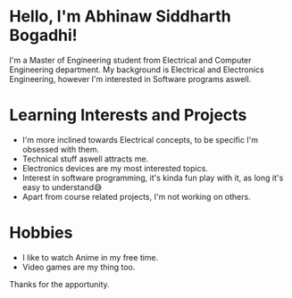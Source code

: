 # Hello, I'm Abhinaw Siddharth Bogadhi!

I'm a Master of Engineering student from Electrical and Computer Engineering department.
My background is Electrical and Electronics Engineering, however I'm interested in Software programs aswell.

# Learning Interests and Projects
- I'm more inclined towards Electrical concepts, to be specific I'm obsessed with them.
- Technical stuff aswell attracts me.
- Electronics devices are my most interested topics.
- Interest in software programming, it's kinda fun play with it, as long it's easy to understand😅
- Apart from course related projects, I'm not working on others.

# Hobbies
- I like to watch Anime in my free time.
- Video games are my thing too.

Thanks for the apportunity.
